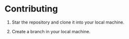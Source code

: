 # Contributing

1. Star the repository and clone it into your local machine.

2. Create a branch in your local machine.